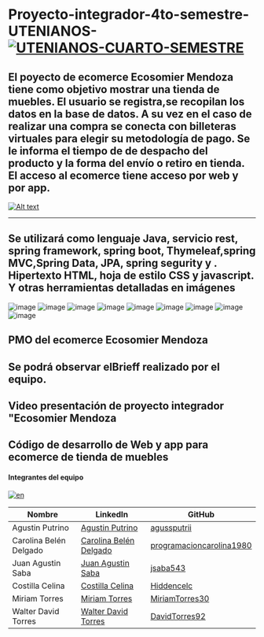 # Proyecto-integrador-4to-semestre-UTENIANOS-<a href='https://postimg.cc/NL7XWJbH' target='_blank'><img src='https://i.postimg.cc/NL7XWJbH/UTENIANOS-CUARTO-SEMESTRE.gif' border='0' alt='UTENIANOS-CUARTO-SEMESTRE'/></a>
## El poyecto de ecomerce Ecosomier Mendoza tiene como objetivo mostrar una tienda de muebles. El usuario se registra,se recopilan los datos en la base de datos. A su vez en el caso de realizar una compra se conecta con billeteras virtuales para elegir su metodología de pago. Se le informa el tiempo de de despacho del producto y la forma del envío o retiro en tienda. El acceso al ecomerce tiene acceso por web y por app. 

[![Alt text](https://img.youtube.com/vi/BsK-qyIdmEE/0.jpg)](https://www.youtube.com/watch?v=BsK-qyIdmEE)

-------------------------------------------------
## Se utilizará como lenguaje Java, servicio rest, spring framework, spring boot, Thymeleaf,spring MVC,Spring Data, JPA, spring segurity y . Hipertexto HTML, hoja de estilo CSS y javascript. Y otras herramientas detalladas en imágenes
![image](https://github.com/CodeSystem2022/Proyecto-integrador-4to-semestre-UTENIANOS-/assets/98441984/de023f31-57aa-4409-943e-8846ef7e6576)
![image](https://github.com/CodeSystem2022/Proyecto-integrador-4to-semestre-UTENIANOS-/assets/98441984/fe05d394-64b8-41b3-89d6-eacc8a39beaf)
![image](https://github.com/CodeSystem2022/Proyecto-integrador-4to-semestre-UTENIANOS-/assets/98441984/8973e064-b943-4913-9d0e-1651f9b8a8be)
![image](https://github.com/CodeSystem2022/Proyecto-integrador-4to-semestre-UTENIANOS-/assets/98441984/4da42778-e7ac-4ad9-9891-af92a1835407)
![image](https://github.com/CodeSystem2022/Proyecto-integrador-4to-semestre-UTENIANOS-/assets/98441984/8e4947d7-32b4-41d4-89b6-72c1109fd405)
![image](https://github.com/CodeSystem2022/Proyecto-integrador-4to-semestre-UTENIANOS-/assets/98441984/e057d862-f80b-4389-8672-afce72895c37)
![image](https://github.com/CodeSystem2022/Proyecto-integrador-4to-semestre-UTENIANOS-/assets/98441984/fddb9d5e-5983-4400-9d99-5b3d938b60c8)
![image](https://github.com/CodeSystem2022/Proyecto-integrador-4to-semestre-UTENIANOS-/assets/98441984/860fb4d9-c393-44f7-b23e-e93d94af37fb)
![image](https://github.com/CodeSystem2022/Proyecto-integrador-4to-semestre-UTENIANOS-/assets/98441984/f3ec02ea-cf78-4a14-95fd-40b71d1b2858)



## PMO del ecomerce Ecosomier Mendoza
## Se podrá observar elBrieff realizado por el equipo.
## Video presentación de proyecto integrador "Ecosomier Mendoza
## Código de desarrollo de Web y app para ecomerce de tienda de muebles 

#### Integrantes del equipo
<a href='https://postimg.cc/gXwqHzmb' target='_blank'><img src='https://i.postimg.cc/gXwqHzmb/en.gif' border='0' alt='en'/></a>

| Nombre               | LinkedIn                                               | GitHub                                      |
| -------------------- | ------------------------------------------------------ | ------------------------------------------- |
| Agustin Putrino      | [Agustin Putrino](https://www.linkedin.com/in/agussputrii/) | [agussputrii](https://github.com/agussputrii)    |
| Carolina Belén Delgado | [Carolina Belén Delgado](https://www.linkedin.com/in/carolina-belén-delgado-558843219/) | [programacioncarolina1980](https://github.com/programacioncarolina1980) |
| Juan Agustin Saba    | [Juan Agustin Saba](https://www.linkedin.com/in/agustin-saba/) | [jsaba543](https://github.com/jsaba543)       |
| Costilla Celina      | [Costilla Celina](https://www.linkedin.com/in/celinacostilla31323344/) | [Hiddencelc](https://github.com/users/Hiddencelc/) |
| Miriam Torres        | [Miriam Torres](https://www.linkedin.com/in/miriam-torres-63b3a8227/) | [MiriamTorres30](https://github.com/MiriamTorres30) |
| Walter David Torres  | [Walter David Torres](https://www.linkedin.com/in/david-torres-6668b3253/) | [DavidTorres92](https://github.com/DavidTorres92) |

